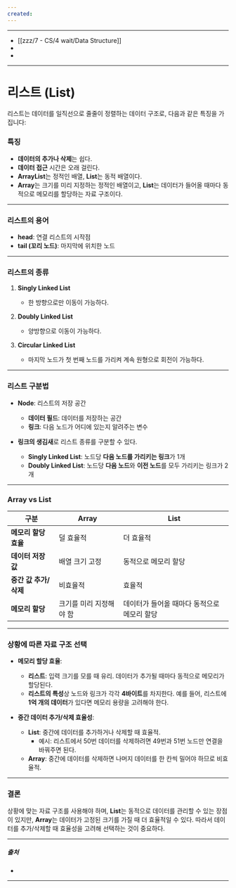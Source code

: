 ```yaml
---
created:
---
```

---
- [[zzz/7 - CS/4 wait/Data Structure]]
- 
- 
---
# 리스트 (List)

리스트는 데이터를 일직선으로 줄줄이 정렬하는 데이터 구조로, 다음과 같은 특징을 가집니다:

### 특징

- **데이터의 추가나 삭제**는 쉽다.
- **데이터 접근** 시간은 오래 걸린다.
- **ArrayList**는 정적인 배열, **List**는 동적 배열이다.
- **Array**는 크기를 미리 지정하는 정적인 배열이고, **List**는 데이터가 들어올 때마다 동적으로 메모리를 할당하는 자료 구조이다.

---

### 리스트의 용어

- **head**: 연결 리스트의 시작점
- **tail (꼬리 노드)**: 마지막에 위치한 노드

---

### 리스트의 종류

1. **Singly Linked List**
   - 한 방향으로만 이동이 가능하다.
   
2. **Doubly Linked List**
   - 양방향으로 이동이 가능하다.
   
3. **Circular Linked List**
   - 마지막 노드가 첫 번째 노드를 가리켜 계속 원형으로 회전이 가능하다.

---

### 리스트 구분법

- **Node**: 리스트의 저장 공간
  - **데이터 필드**: 데이터를 저장하는 공간
  - **링크**: 다음 노드가 어디에 있는지 알려주는 변수
  
- **링크의 생김새**로 리스트 종류를 구분할 수 있다.
  - **Singly Linked List**: 노드당 **다음 노드를 가리키는 링크**가 1개
  - **Doubly Linked List**: 노드당 **다음 노드**와 **이전 노드**를 모두 가리키는 링크가 2개

---

### Array vs List

| 구분                     | **Array**                       | **List**                          |
|--------------------------|---------------------------------|-----------------------------------|
| **메모리 할당 효율**       | 덜 효율적                       | 더 효율적                         |
| **데이터 저장 값**        | 배열 크기 고정                  | 동적으로 메모리 할당             |
| **중간 값 추가/삭제**     | 비효율적                         | 효율적                            |
| **메모리 할당**           | 크기를 미리 지정해야 함         | 데이터가 들어올 때마다 동적으로 메모리 할당 |

---

### 상황에 따른 자료 구조 선택

- **메모리 할당 효율**:
  - **리스트**: 입력 크기를 모를 때 유리. 데이터가 추가될 때마다 동적으로 메모리가 할당된다.
  - **리스트의 특성**상 노드와 링크가 각각 **4바이트**를 차지한다. 예를 들어, 리스트에 **1억 개의 데이터**가 있다면 메모리 용량을 고려해야 한다.

- **중간 데이터 추가/삭제 효율성**:
  - **List**: 중간에 데이터를 추가하거나 삭제할 때 효율적.
    - 예시: 리스트에서 50번 데이터를 삭제하려면 49번과 51번 노드만 연결을 바꿔주면 된다.
  - **Array**: 중간에 데이터를 삭제하면 나머지 데이터를 한 칸씩 밀어야 하므로 비효율적.

---
### 결론

상황에 맞는 자료 구조를 사용해야 하며, **List**는 동적으로 데이터를 관리할 수 있는 장점이 있지만, **Array**는 데이터가 고정된 크기를 가질 때 더 효율적일 수 있다. 따라서 데이터를 추가/삭제할 때 효율성을 고려해 선택하는 것이 중요하다.

---
##### 출처
- 
  
---
  